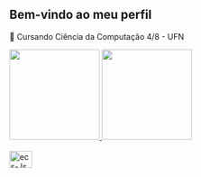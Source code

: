 ## Bem-vindo ao meu perfil

🔭 Cursando Ciência da Computação 4/8 - UFN

<div align="center" style="display:flex">
  <a href="https://github.com/MiguelToller">
  <img height="160em" src="https://github-readme-stats.vercel.app/api?username=MiguelToller&theme=dark&show_icons=true&hide_border=true&count_private=true"/>
  <img height="160em" src="https://github-readme-stats.vercel.app/api/top-langs/?username=MiguelToller&theme=dark&show_icons=true&hide_border=true&layout=compact"/>
</div>
<div style="display: inline_block"><br>
  <img align="center" alt="ecs-Js" height="30" width="40" src="https://cdn.jsdelivr.net/gh/devicons/devicon@latest/icons/java/java-original.svg" />
<div>

